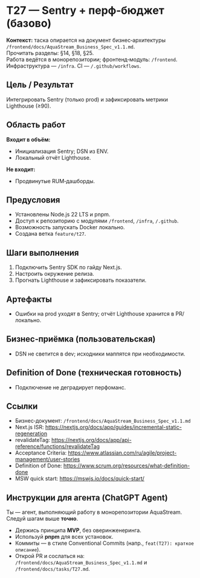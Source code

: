 # T27 — Sentry + перф‑бюджет (базово)

**Контекст:** таска опирается на документ бизнес‑архитектуры `/frontend/docs/AquaStream_Business_Spec_v1.1.md`.  
Прочитать разделы: §14, §18, §25.  
Работа ведётся в монорепозитории; фронтенд‑модуль: `/frontend`. Инфраструктура — `/infra`. CI — `/.github/workflows`.

## Цель / Результат
Интегрировать Sentry (только prod) и зафиксировать метрики Lighthouse (≥90).

## Область работ
**Входит в объём:**
- Инициализация Sentry; DSN из ENV.
- Локальный отчёт Lighthouse.

**Не входит:**
- Продвинутые RUM‑дашборды.

## Предусловия
- Установлены Node.js 22 LTS и pnpm.
- Доступ к репозиторию с модулями `/frontend`, `/infra`, `/.github`.
- Возможность запускать Docker локально.
- Создана ветка `feature/t27`.

## Шаги выполнения
1. Подключить Sentry SDK по гайду Next.js.
2. Настроить окружение релиза.
3. Прогнать Lighthouse и зафиксировать показатели.

## Артефакты
- Ошибки на prod уходят в Sentry; отчёт Lighthouse хранится в PR/локально.

## Бизнес‑приёмка (пользовательская)
- DSN не светится в dev; исходники маппятся при необходимости.

## Definition of Done (техническая готовность)
- Подключение не деградирует перфоманс.

## Ссылки
- Бизнес‑документ: `/frontend/docs/AquaStream_Business_Spec_v1.1.md`
- Next.js ISR: https://nextjs.org/docs/app/guides/incremental-static-regeneration
- revalidateTag: https://nextjs.org/docs/app/api-reference/functions/revalidateTag
- Acceptance Criteria: https://www.atlassian.com/ru/agile/project-management/user-stories
- Definition of Done: https://www.scrum.org/resources/what-definition-done
- MSW quick start: https://mswjs.io/docs/quick-start/

## Инструкции для агента (ChatGPT Agent)
Ты — агент, выполняющий работу в монорепозитории AquaStream. Следуй шагам выше **точно**.  
- Держись принципа **MVP**, без оверинженеринга.  
- Используй **pnpm** для всех установок.  
- Коммиты — в стиле Conventional Commits (напр., `feat(T27): краткое описание`).  
- Открой PR и сослаться на: `/frontend/docs/AquaStream_Business_Spec_v1.1.md` и `/frontend/docs/tasks/T27.md`.
